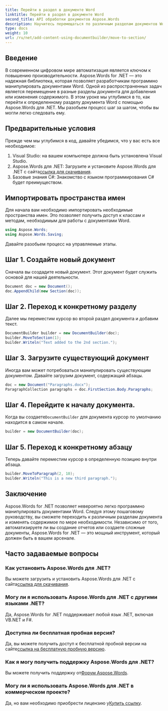```yaml
---
title: Перейти в раздел в документе Word
linktitle: Перейти в раздел в документе Word
second_title: API обработки документов Aspose.Words
description: Научитесь перемещаться по различным разделам документов Word с помощью Aspose.Words for .NET с помощью нашего подробного пошагового руководства.
type: docs
weight: 10
url: /ru/net/add-content-using-documentbuilder/move-to-section/
---
```

## Введение

В современном цифровом мире автоматизация является ключом к повышению производительности. Aspose.Words for .NET — это надежная библиотека, которая позволяет разработчикам программно манипулировать документами Word. Одной из распространенных задач является перемещение в разные разделы документа для добавления или изменения содержимого. В этом уроке мы углубимся в то, как перейти к определенному разделу документа Word с помощью Aspose.Words для .NET. Мы разобьем процесс шаг за шагом, чтобы вы могли легко следовать ему.

## Предварительные условия

Прежде чем мы углубимся в код, давайте убедимся, что у вас есть все необходимое:

1. Visual Studio: на вашем компьютере должна быть установлена Visual Studio.
2.  Aspose.Words для .NET: Загрузите и установите Aspose.Words для .NET с сайта[ссылка для скачивания](https://releases.aspose.com/words/net/).
3. Базовые знания C#: Знакомство с языком программирования C# будет преимуществом.

## Импортировать пространства имен

Для начала вам необходимо импортировать необходимые пространства имен. Это позволяет получить доступ к классам и методам, необходимым для работы с документами Word.

```csharp
using Aspose.Words;
using Aspose.Words.Saving;
```

Давайте разобьем процесс на управляемые этапы.

## Шаг 1. Создайте новый документ

Сначала вы создадите новый документ. Этот документ будет служить основой для нашей деятельности.

```csharp
Document doc = new Document();
doc.AppendChild(new Section(doc));
```

## Шаг 2. Переход к конкретному разделу

Далее мы переместим курсор во второй раздел документа и добавим текст.

```csharp
DocumentBuilder builder = new DocumentBuilder(doc);
builder.MoveToSection(1);
builder.Writeln("Text added to the 2nd section.");
```

## Шаг 3. Загрузите существующий документ

Иногда вам может потребоваться манипулировать существующим документом. Давайте загрузим документ, содержащий абзацы.

```csharp
doc = new Document("Paragraphs.docx");
ParagraphCollection paragraphs = doc.FirstSection.Body.Paragraphs;
```

## Шаг 4. Перейдите к началу документа.

Когда вы создаете`DocumentBuilder` для документа курсор по умолчанию находится в самом начале.

```csharp
builder = new DocumentBuilder(doc);
```

## Шаг 5. Переход к конкретному абзацу

Теперь давайте переместим курсор в определенную позицию внутри абзаца.

```csharp
builder.MoveToParagraph(2, 10);
builder.Writeln("This is a new third paragraph.");
```

## Заключение

Aspose.Words for .NET позволяет невероятно легко программно манипулировать документами Word. Следуя этому пошаговому руководству, вы сможете переходить к различным разделам документа и изменять содержимое по мере необходимости. Независимо от того, автоматизируете ли вы создание отчетов или создаете сложные документы, Aspose.Words for .NET — это мощный инструмент, который должен быть в вашем арсенале.

## Часто задаваемые вопросы

### Как установить Aspose.Words для .NET?
 Вы можете загрузить и установить Aspose.Words для .NET с сайта[ссылка для скачивания](https://releases.aspose.com/words/net/).

### Могу ли я использовать Aspose.Words для .NET с другими языками .NET?
Да, Aspose.Words for .NET поддерживает любой язык .NET, включая VB.NET и F#.

### Доступна ли бесплатная пробная версия?
 Да, вы можете получить доступ к бесплатной пробной версии на сайте[ссылка на бесплатную пробную версию](https://releases.aspose.com/).

### Как я могу получить поддержку Aspose.Words для .NET?
 Вы можете получить поддержку от[Форум Aspose.Words](https://forum.aspose.com/c/words/8).

### Могу ли я использовать Aspose.Words для .NET в коммерческом проекте?
 Да, но вам необходимо приобрести лицензию у[Купить ссылку](https://purchase.aspose.com/buy).

